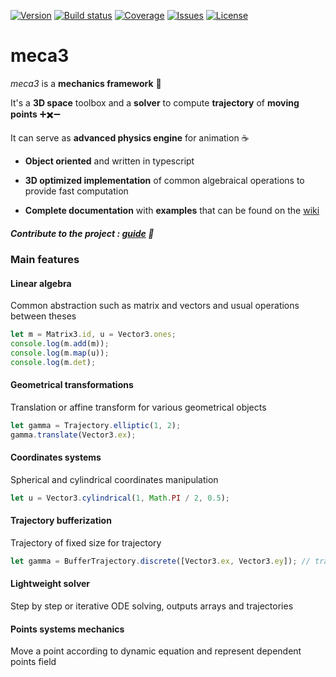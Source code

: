 [![Version](https://img.shields.io/npm/v/meca3.svg?style=flat-square)](https://www.npmjs.com/package/meca3)
[![Build status](https://img.shields.io/travis/samiBendou/meca3.svg?style=flat-square)](https://travis-ci.org/samiBendou/meca3)
[![Coverage](https://img.shields.io/coveralls/github/samiBendou/meca3.svg?style=flat-square)](https://coveralls.io/github/samiBendou/meca3)
[![Issues](https://img.shields.io/github/issues-raw/samiBendou/meca3.svg?style=flat-square)](https://github.com/samiBendou/meca3/issues)
[![License](https://img.shields.io/npm/l/meca3.svg?style=flat-square)](https://www.npmjs.com/package/meca3)

# meca3

_meca3_ is a **mechanics framework** :rocket:

It's a **3D space** toolbox and a **solver** to compute **trajectory** of **moving points** 
:heavy_plus_sign::heavy_multiplication_x::heavy_minus_sign:

It can serve as **advanced physics engine** for animation :coffee:

- **Object oriented** and written in typescript

- **3D optimized implementation** of common algebraical operations to provide fast computation

- **Complete documentation** with **examples** that can be found on the [wiki](https://github.com/samiBendou/meca3/wiki/)

##### Contribute to the project : [guide](https://github.com/samiBendou/meca3/blob/master/CONTRIBUTING.md) :satellite:

### Main features

#### Linear algebra
Common abstraction such as matrix and vectors and usual operations between theses

```javascript
let m = Matrix3.id, u = Vector3.ones;
console.log(m.add(m)); 
console.log(m.map(u)); 
console.log(m.det); 
```


#### Geometrical transformations
Translation or affine transform for various geometrical objects

```javascript
let gamma = Trajectory.elliptic(1, 2);
gamma.translate(Vector3.ex);
```

#### Coordinates systems
Spherical and cylindrical coordinates manipulation

```javascript
let u = Vector3.cylindrical(1, Math.PI / 2, 0.5);
```

#### Trajectory bufferization
Trajectory of fixed size for trajectory
```javascript
let gamma = BufferTrajectory.discrete([Vector3.ex, Vector3.ey]); // trajectory of size 2
```

#### Lightweight solver
Step by step or iterative ODE solving, outputs arrays and trajectories

#### Points systems mechanics
Move a point according to dynamic equation and represent dependent points field